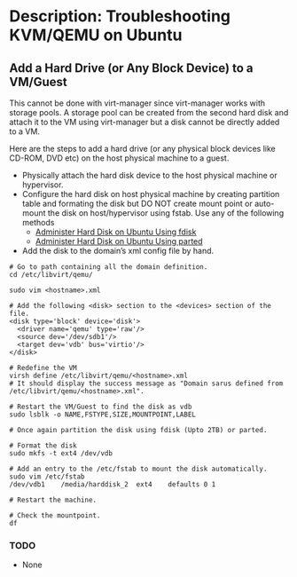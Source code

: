 # Description: Troubleshooting KVM/QEMU on Ubuntu

## Add a Hard Drive (or Any Block Device) to a VM/Guest
This cannot be done with virt-manager since virt-manager works with storage pools. A storage pool can be created from 
the second hard disk and attach it to the VM using virt-manager but a disk cannot be directly added to a VM. 

Here are the steps to add a hard drive (or any physical block devices like CD-ROM, DVD etc) on the host physical machine 
to a guest.

* Physically attach the hard disk device to the host physical machine or hypervisor. 
* Configure the hard disk on host physical machine by creating partition table and formating the disk but DO NOT create 
  mount point or auto-mount the disk on host/hypervisor using fstab. Use any of the following methods
    - [Administer Hard Disk on Ubuntu Using fdisk](../system/P004_administer_ubuntu_harddisk_using_fdisk.md)
    - [Administer Hard Disk on Ubuntu Using parted](../system/P005_administer_ubuntu_harddisk_using_parted.md)
* Add the disk to the domain’s xml config file by hand.

```shell
# Go to path containing all the domain definition.
cd /etc/libvirt/qemu/

sudo vim <hostname>.xml

# Add the following <disk> section to the <devices> section of the file.
<disk type='block' device='disk'>
  <driver name='qemu' type='raw'/>
  <source dev='/dev/sdb1'/>
  <target dev='vdb' bus='virtio'/>
</disk>

# Redefine the VM
virsh define /etc/libvirt/qemu/<hostname>.xml
# It should display the success message as "Domain sarus defined from /etc/libvirt/qemu/<hostname>.xml".

# Restart the VM/Guest to find the disk as vdb
sudo lsblk -o NAME,FSTYPE,SIZE,MOUNTPOINT,LABEL

# Once again partition the disk using fdisk (Upto 2TB) or parted.

# Format the disk
sudo mkfs -t ext4 /dev/vdb

# Add an entry to the /etc/fstab to mount the disk automatically.
sudo vim /etc/fstab
/dev/vdb1    /media/harddisk_2  ext4    defaults 0 1

# Restart the machine.

# Check the mountpoint.
df
```

### TODO
* None
